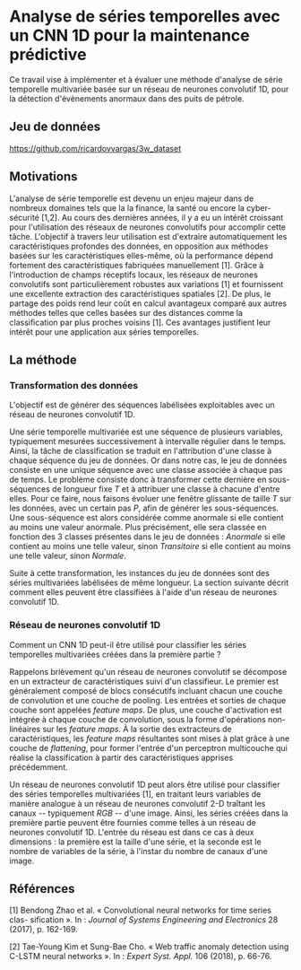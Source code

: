 # Analyse de séries temporelles avec un CNN 1D pour la maintenance prédictive


Ce travail vise à implémenter et à évaluer une méthode d'analyse de
série temporelle multivariée basée sur un réseau de neurones convolutif 1D, pour la détection d'évènements anormaux dans des puits de pétrole.


## Jeu de données

https://github.com/ricardovvargas/3w_dataset


## Motivations

L'analyse de série temporelle est devenu un enjeu majeur dans de
nombreux domaines tels que la la finance, la santé ou encore la
cyber-sécurité [1,2]. Au cours des dernières années, il y a
eu un intérêt croissant pour l'utilisation des réseaux de neurones
convolutifs pour accomplir cette tâche. L'objectif à travers leur
utilisation est d'extraire automatiquement les caractéristiques
profondes des données, en opposition aux méthodes basées sur les
caractéristiques elles-même, où la performance dépend fortement des
caractéristiques fabriquées manuellement [1]. Grâce à l'introduction
de champs réceptifs locaux, les réseaux de neurones convolutifs sont
particulièrement robustes aux variations [1] et fournissent une
excellente extraction des caractéristiques spatiales [2]. De
plus, le partage des poids rend leur coût en calcul avantageux comparé aux autres méthodes telles que celles basées sur des distances comme la classification par plus proches voisins [1]. Ces avantages justifient leur intérêt pour une application aux séries temporelles.

## La méthode

### Transformation des données

L'objectif est de générer des séquences labélisées exploitables avec un réseau de neurones convolutif 1D.

Une série temporelle multivariée est une séquence de plusieurs
variables, typiquement mesurées successivement à intervalle régulier
dans le temps. Ainsi, la tâche de classification se traduit en
l'attribution d'une classe à chaque séquence du jeu de données. Or dans
notre cas, le jeu de données consiste en une unique séquence avec une
classe associée à chaque pas de temps. Le problème consiste donc à
transformer cette dernière en sous-séquences de longueur fixe $T$ et à
attribuer une classe à chacune d'entre elles. Pour ce faire, nous
faisons évoluer une fenêtre glissante de taille $T$ sur les données,
avec un certain pas $P$, afin de générer les sous-séquences. Une
sous-séquence est alors considérée comme anormale si elle contient au
moins une valeur anormale. Plus précisément, elle sera classée en
fonction des 3 classes présentes dans le jeu de données : *Anormale* si
elle contient au moins une telle valeur, sinon *Transitoire* si elle
contient au moins une telle valeur, sinon *Normale*.

Suite à cette transformation, les instances du jeu de données sont des
séries multivariées labélisées de même longueur. La section suivante
décrit comment elles peuvent être classifiées à l'aide d'un réseau de
neurones convolutif 1D.

### Réseau de neurones convolutif 1D

Comment un CNN 1D peut-il être utilisé pour classifier les séries temporelles multivariées créées dans la première partie ?

Rappelons brièvement qu'un réseau de neurones convolutif se décompose en
un extracteur de caractéristiques suivi d'un classifieur. Le premier est
généralement composé de blocs consécutifs incluant chacun une couche de
convolution et une couche de pooling. Les entrées et sorties de chaque
couche sont appelées *feature maps*. De plus, une couche d'activation
est intégrée à chaque couche de convolution, sous la forme d'opérations
non-linéaires sur les *feature maps*. À la sortie des extracteurs de
caractéristiques, les *feature maps* résultantes sont mises à plat grâce
à une couche de *flattening*, pour former l'entrée d'un perceptron
multicouche qui réalise la classification à partir des caractéristiques
apprises précédemment.

Un réseau de neurones convolutif 1D peut alors être utilisé pour
classifier des séries temporelles multivariées [1], en traitant
leurs variables de manière analogue à un réseau de neurones convolutif
2-D traîtant les canaux -- typiquement *RGB* -- d'une image. Ainsi, les
séries créées dans la première partie peuvent être fournies comme telles
à un réseau de neurones convolutif 1D. L'entrée du réseau est dans ce
cas à deux dimensions : la première est la taille d'une série, et la
seconde est le nombre de variables de la série, à l'instar du nombre de
canaux d'une image.


## Références

[1] Bendong Zhao et al. « Convolutional neural networks for time series clas-
sification ». In : _Journal of Systems Engineering and Electronics_ 28 (2017),
p. 162-169.

[2] Tae-Young Kim et Sung-Bae Cho. « Web traffic anomaly detection using
C-LSTM neural networks ». In : _Expert Syst. Appl._ 106 (2018), p. 66-76.


